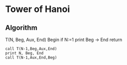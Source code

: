 # Tower of Hanoi

## Algorithm 

T(N, Beg, Aux, End)
Begin
	if N:=1
		print Beg -> End
		return

	call T(N-1,Beg,Aux,End)
	print N, Beg, End
	call T(N-1,Aux,End,Beg) 